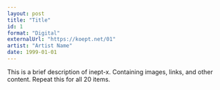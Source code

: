 ```yaml
---
layout: post
title: "Title"
id: 1
format: "Digital"
externalUrl: "https://koept.net/01"
artist: "Artist Name"
date: 1999-01-01
---
```


This is a brief description of inept-x. Containing images, links, and other content.
Repeat this for all 20 items.
